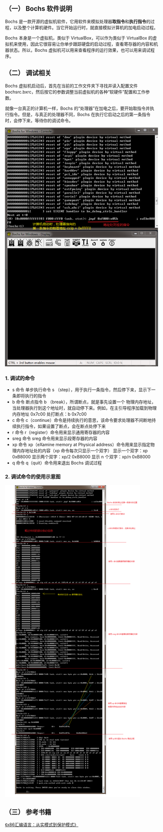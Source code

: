 ## （一） Bochs 软件说明

Bochs 是一款开源的虚拟机软件，它用软件来模拟处理器**取指令**和**执行指令**的过程，以及整个计算机硬件。当它开始运行时，就直接模拟计算机的加电启动过程。

Bochs 本身是一个虚拟机，类似于 VirtualBox，可以作为类似于 VirtualBox 的虚拟机来使用，因此它很容易让你单步跟踪硬盘的启动过程，查看寄存器的内容和机器状态。所以，Bochs 虚拟机可以用来查看程序的运行效果，也可以用来调试程序。

## （二） 调试相关
Bochs 虚拟机启动后，首先在当前的工作文件夹下寻找并读入配置文件 bochsrc.bxrc，然后按它的参数调整当前虚拟机的各种“软硬件”配置和工作参数。

就像一台真正的计算机一样，Bochs 的“处理器”在加电之后，要开始取指令并执行指令。但是，与真正的处理器不同，Bochs 在执行它启动之后的第一条指令时，会停下来，等待你的调试命令。

![](Bochs%20下的程序调试入门.assets/2022-06-26-10-26-28.png)

### 1. 调试的命令
- s 命令
单步执行命令 s （step），用于执行一条指令，然后停下来，显示下一条即将执行的指令
- b 命令
断点指令 b （break），所谓断点，就是事先设置一个 物理内存地址，当处理器执行到这个地址时，就自动停下来。例如，在主引导程序加载到物理内存地址 0x7c00 处打断点：b 0x7c00
- c 命令
c（continue）命令是持续执行的意思，该命令要求处理器不间断地持续执行指令，如果设置了断点，会在断点处停下来
- r 命令
r（register）命令用来显示通用寄存器的内容
- sreg 命令
sreg 命令用来显示段寄存器的内容
- xp 命令
xp（eXamine memory at Physical address）命令用来显示指定物理内存地址处的内容（xp 命令每次只显示一个双字）
显示一个双字：xp 0xB8000
显示两个双字：xp/2 0xB8000
显示 n 个双字：xp/n 0xB8000
- q 命令
q（quit）命令用来退出 Bochs 调试过程

### 2. 调试命令的使用示意图
![](Bochs%20下的程序调试入门.assets/调试过程.png)


## （三） 参考书籍
[《x86汇编语言：从实模式到保护模式》](https://book.douban.com/subject/20492528/)